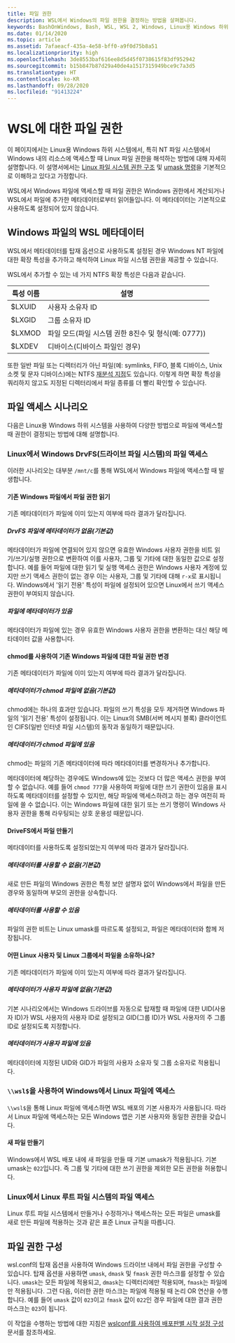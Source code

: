 ```yaml
---
title: 파일 권한
description: WSL에서 Windows의 파일 권한을 결정하는 방법을 살펴봅니다.
keywords: BashOnWindows, Bash, WSL, WSL 2, Windows, Linux용 Windows 하위 시스템, Windows 하위 시스템, Ubuntu, Debian, Suse, Windows 10, 파일, 권한
ms.date: 01/14/2020
ms.topic: article
ms.assetid: 7afaeacf-435a-4e58-bff0-a9f0d75b8a51
ms.localizationpriority: high
ms.openlocfilehash: 3de8553baf616ee8d5d45f0738615f83df952942
ms.sourcegitcommit: b15b847b87d29a40de4a1517315949bce9c7a3d5
ms.translationtype: HT
ms.contentlocale: ko-KR
ms.lasthandoff: 09/28/2020
ms.locfileid: "91413224"
---
```

# <a name="file-permissions-for-wsl"></a>WSL에 대한 파일 권한

이 페이지에서는 Linux용 Windows 하위 시스템에서, 특히 NT 파일 시스템에서 Windows 내의 리소스에 액세스할 때 Linux 파일 권한을 해석하는 방법에 대해 자세히 설명합니다. 이 설명서에서는 [Linux 파일 시스템 권한 구조](https://wiki.archlinux.org/index.php/File_permissions_and_attributes) 및 [umask 명령](https://en.wikipedia.org/wiki/Umask)을 기본적으로 이해하고 있다고 가정합니다.

WSL에서 Windows 파일에 액세스할 때 파일 권한은 Windows 권한에서 계산되거나 WSL에서 파일에 추가한 메타데이터로부터 읽어들입니다. 이 메타데이터는 기본적으로 사용하도록 설정되어 있지 않습니다.

## <a name="wsl-metadata-on-windows-files"></a>Windows 파일의 WSL 메타데이터

WSL에서 메타데이터를 탑재 옵션으로 사용하도록 설정된 경우 Windows NT 파일에 대한 확장 특성을 추가하고 해석하여 Linux 파일 시스템 권한을 제공할 수 있습니다.

WSL에서 추가할 수 있는 네 가지 NTFS 확장 특성은 다음과 같습니다.

| 특성 이름 | 설명 |
| --- | --- |
| $LXUID | 사용자 소유자 ID |
| $LXGID | 그룹 소유자 ID |
| $LXMOD | 파일 모드(파일 시스템 권한 8진수 및 형식(예: 0777)) |
| $LXDEV | 디바이스(디바이스 파일인 경우) |

또한 일반 파일 또는 디렉터리가 아닌 파일(예: symlinks, FIFO, 블록 디바이스, Unix 소켓 및 문자 디바이스)에는 NTFS [재분석 지점](/windows/win32/fileio/reparse-points)도 있습니다. 이렇게 하면 확장 특성을 쿼리하지 않고도 지정된 디렉터리에서 파일 종류를 더 빨리 확인할 수 있습니다.

## <a name="file-access-scenarios"></a>파일 액세스 시나리오

다음은 Linux용 Windows 하위 시스템을 사용하여 다양한 방법으로 파일에 액세스할 때 권한이 결정되는 방법에 대해 설명합니다.

### <a name="accessing-files-in-the-windows-drive-file-system-drvfs-from-linux"></a>Linux에서 Windows DrvFS(드라이브 파일 시스템)의 파일 액세스

이러한 시나리오는 대부분 `/mnt/c`를 통해 WSL에서 Windows 파일에 액세스할 때 발생합니다.

#### <a name="reading-file-permissions-from-an-existing-windows-file"></a>기존 Windows 파일에서 파일 권한 읽기

기존 메타데이터가 파일에 이미 있는지 여부에 따라 결과가 달라집니다.

##### <a name="drvfs-file-does-not-have-metadata-default"></a>DrvFS 파일에 메타데이터가 없음(기본값)

메타데이터가 파일에 연결되어 있지 않으면 유효한 Windows 사용자 권한을 비트 읽기/쓰기/실행 권한으로 변환하여 이를 사용자, 그룹 및 기타에 대한 동일한 값으로 설정합니다. 예를 들어 파일에 대한 읽기 및 실행 액세스 권한은 Windows 사용자 계정에 있지만 쓰기 액세스 권한이 없는 경우 이는 사용자, 그룹 및 기타에 대해 `r-x`로 표시됩니다. Windows에서 '읽기 전용' 특성이 파일에 설정되어 있으면 Linux에서 쓰기 액세스 권한이 부여되지 않습니다.

##### <a name="the-file-has-metadata"></a>파일에 메타데이터가 있음

메타데이터가 파일에 있는 경우 유효한 Windows 사용자 권한을 변환하는 대신 해당 메타데이터 값을 사용합니다.

#### <a name="changing-file-permissions-on-an-existing-windows-file-using-chmod"></a>chmod를 사용하여 기존 Windows 파일에 대한 파일 권한 변경

기존 메타데이터가 파일에 이미 있는지 여부에 따라 결과가 달라집니다.

##### <a name="chmod-file-does-not-have-metadata-default"></a>메타데이터가 chmod 파일에 없음(기본값)

chmod에는 하나의 효과만 있습니다. 파일의 쓰기 특성을 모두 제거하면 Windows 파일의 '읽기 전용' 특성이 설정됩니다. 이는 Linux의 SMB(서버 메시지 블록) 클라이언트인 CIFS(일반 인터넷 파일 시스템)의 동작과 동일하기 때문입니다.

##### <a name="chmod-file-has-metadata"></a>메타데이터가 chmod 파일에 있음

chmod는 파일의 기존 메타데이터에 따라 메타데이터를 변경하거나 추가합니다. 

메타데이터에 해당하는 경우에도 Windows에 있는 것보다 더 많은 액세스 권한을 부여할 수 없습니다. 예를 들어 `chmod 777`을 사용하여 파일에 대한 쓰기 권한이 있음을 표시하도록 메타데이터를 설정할 수 있지만, 해당 파일에 액세스하려고 하는 경우 여전히 파일에 쓸 수 없습니다. 이는 Windows 파일에 대한 읽기 또는 쓰기 명령이 Windows 사용자 권한을 통해 라우팅되는 상호 운용성 때문입니다.

#### <a name="creating-a-file-in-drivefs"></a>DriveFS에서 파일 만들기

메타데이터를 사용하도록 설정되었는지 여부에 따라 결과가 달라집니다.

##### <a name="metadata-is-not-enabled-default"></a>메타데이터를 사용할 수 없음(기본값)

새로 만든 파일의 Windows 권한은 특정 보안 설명자 없이 Windows에서 파일을 만든 경우와 동일하며 부모의 권한을 상속합니다.

##### <a name="metadata-is-enabled"></a>메타데이터를 사용할 수 있음

파일의 권한 비트는 Linux umask를 따르도록 설정되고, 파일은 메타데이터와 함께 저장됩니다.

#### <a name="which-linux-user-and-linux-group-owns-the-file"></a>어떤 Linux 사용자 및 Linux 그룹에서 파일을 소유하나요? 

기존 메타데이터가 파일에 이미 있는지 여부에 따라 결과가 달라집니다.

##### <a name="user-file-does-not-have-metadata-default"></a>메타데이터가 사용자 파일에 없음(기본값)

기본 시나리오에서는 Windows 드라이브를 자동으로 탑재할 때 파일에 대한 UID(사용자 ID)가 WSL 사용자의 사용자 ID로 설정되고 GID(그룹 ID)가 WSL 사용자의 주 그룹 ID로 설정되도록 지정합니다.

##### <a name="user-file-has-metadata"></a>메타데이터가 사용자 파일에 있음

메타데이터에 지정된 UID와 GID가 파일의 사용자 소유자 및 그룹 소유자로 적용됩니다.

### <a name="accessing-linux-files-from-windows-using-wsl"></a>`\\wsl$`을 사용하여 Windows에서 Linux 파일에 액세스

`\\wsl$`을 통해 Linux 파일에 액세스하면 WSL 배포의 기본 사용자가 사용됩니다. 따라서 Linux 파일에 액세스하는 모든 Windows 앱은 기본 사용자와 동일한 권한을 갖습니다.

#### <a name="creating-a-new-file"></a>새 파일 만들기

Windows에서 WSL 배포 내에 새 파일을 만들 때 기본 umask가 적용됩니다. 기본 umask는 `022`입니다. 즉 그룹 및 기타에 대한 쓰기 권한을 제외한 모든 권한을 허용합니다. 

### <a name="accessing-files-in-the-linux-root-file-system-from-linux"></a>Linux에서 Linux 루트 파일 시스템의 파일 액세스

Linux 루트 파일 시스템에서 만들거나 수정하거나 액세스하는 모든 파일은 umask를 새로 만든 파일에 적용하는 것과 같은 표준 Linux 규칙을 따릅니다.

## <a name="configuring-file-permissions"></a>파일 권한 구성

wsl.conf의 탑재 옵션을 사용하여 Windows 드라이브 내에서 파일 권한을 구성할 수 있습니다. 탑재 옵션을 사용하면 `umask`, `dmask` 및 `fmask` 권한 마스크를 설정할 수 있습니다. `umask`는 모든 파일에 적용되고, `dmask`는 디렉터리에만 적용되며, `fmask`는 파일에만 적용됩니다. 그런 다음, 이러한 권한 마스크는 파일에 적용될 때 논리 OR 연산을 수행합니다. 예를 들어 `umask` 값이 `023`이고 `fmask` 값이 `022`인 경우 파일에 대한 결과 권한 마스크는 `023`이 됩니다.

이 작업을 수행하는 방법에 대한 지침은 [wslconf를 사용하여 배포판별 시작 설정 구성](./wsl-config.md#configure-per-distro-launch-settings-with-wslconf) 문서를 참조하세요.